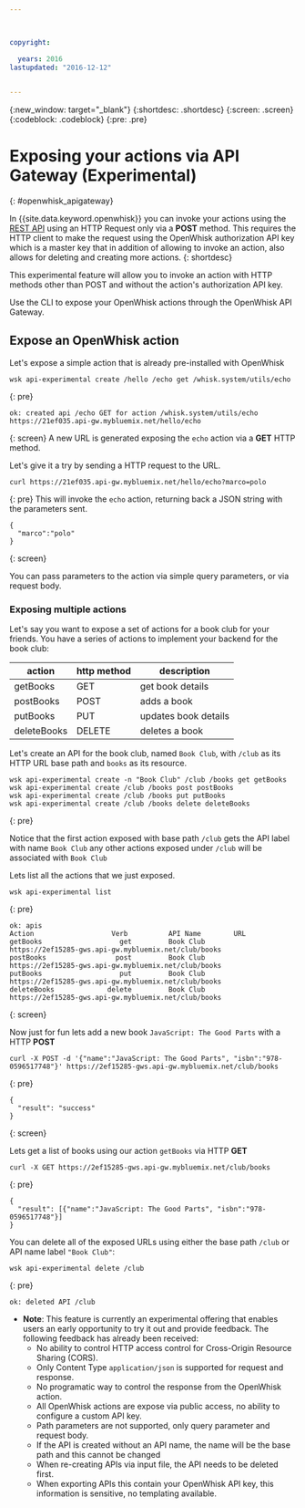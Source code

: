 ```yaml
---

 

copyright:

  years: 2016
lastupdated: "2016-12-12"
 

---
```


{:new_window: target="_blank"}
{:shortdesc: .shortdesc}
{:screen: .screen}
{:codeblock: .codeblock}
{:pre: .pre}

# Exposing your actions via API Gateway (Experimental)
{: #openwhisk_apigateway}

In {{site.data.keyword.openwhisk}} you can invoke your actions using the [REST API](./openwhisk_reference.html#openwhisk_ref_restapi) using an HTTP Request only via a __POST__ method.
This requires the HTTP client to make the request using the OpenWhisk authorization API key which is a master
key that in addition of allowing to invoke an action, also allows for deleting and creating more actions.
{: shortdesc}

This experimental feature will allow you to invoke an action with HTTP methods other than POST and without the action's authorization API key.

Use the CLI to expose your OpenWhisk actions through the OpenWhisk API Gateway. 

## Expose an OpenWhisk action

Let's expose a simple action that is already pre-installed with OpenWhisk

```
wsk api-experimental create /hello /echo get /whisk.system/utils/echo
```
{: pre}
```
ok: created api /echo GET for action /whisk.system/utils/echo
https://21ef035.api-gw.mybluemix.net/hello/echo
```
{: screen}
A new URL is generated exposing the `echo` action via a __GET__ HTTP method.

Let's give it a try by sending a HTTP request to the URL.
```
curl https://21ef035.api-gw.mybluemix.net/hello/echo?marco=polo
```
{: pre}
This will invoke the `echo` action, returning back a JSON string with the parameters sent.
```
{
  "marco":"polo"
}
```
{: screen}

You can pass parameters to the action via simple query parameters, or via request body.

### Exposing multiple actions

Let's say you want to expose a set of actions for a book club for your friends.
You have a series of actions to implement your backend for the book club:

| action | http method | description |
| ----------- | ----------- | ------------ |
| getBooks    | GET | get book details  |
| postBooks   | POST | adds a book |
| putBooks    | PUT | updates book details |
| deleteBooks | DELETE | deletes a book |

Let's create an API for the book club, named `Book Club`, with `/club` as its HTTP URL base path and `books` as its resource.
```
wsk api-experimental create -n "Book Club" /club /books get getBooks
wsk api-experimental create /club /books post postBooks
wsk api-experimental create /club /books put putBooks
wsk api-experimental create /club /books delete deleteBooks
```
{: pre}

Notice that the first action exposed with base path `/club` gets the API label with name `Book Club` any other actions exposed under `/club` will be associated with `Book Club`

Lets list all the actions that we just exposed.

```
wsk api-experimental list
```
{: pre}
```
ok: apis
Action                   Verb          API Name        URL
getBooks                   get         Book Club       https://2ef15285-gws.api-gw.mybluemix.net/club/books
postBooks                 post         Book Club       https://2ef15285-gws.api-gw.mybluemix.net/club/books
putBooks                   put         Book Club       https://2ef15285-gws.api-gw.mybluemix.net/club/books
deleteBooks             delete         Book Club       https://2ef15285-gws.api-gw.mybluemix.net/club/books
```
{: screen}

Now just for fun lets add a new book `JavaScript: The Good Parts` with a HTTP __POST__
```
curl -X POST -d '{"name":"JavaScript: The Good Parts", "isbn":"978-0596517748"}' https://2ef15285-gws.api-gw.mybluemix.net/club/books
```
{: pre}
```
{
  "result": "success"
}
```
{: screen}

Lets get a list of books using our action `getBooks` via HTTP __GET__
```
curl -X GET https://2ef15285-gws.api-gw.mybluemix.net/club/books
```
{: pre}
```
{
  "result": [{"name":"JavaScript: The Good Parts", "isbn":"978-0596517748"}]
}
```

You can delete all of the exposed URLs using either the base path `/club` or API name label `"Book Club"`:
```
wsk api-experimental delete /club
```
{: pre}
```
ok: deleted API /club
```

- **Note**: This feature is currently an experimental offering that enables users an early opportunity to try it out and provide feedback. The following feedback has already been received:
  - No ability to control HTTP access control for  Cross-Origin Resource Sharing (CORS).
  - Only Content Type `application/json` is supported for request and response.
  - No programatic way to control the response from the OpenWhisk action.
  - All OpenWhisk actions are expose via public access, no ability to configure a custom API key.
  - Path parameters are not supported, only query parameter and request body.
  - If the API is created without an API name, the name will be the base path and this cannot be changed
  - When re-creating APIs via input file, the API needs to be deleted first.
  - When exporting APIs this contain your OpenWhisk API key, this information is sensitive, no templating available.